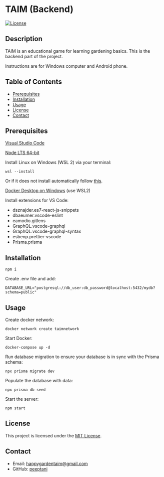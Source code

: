 # TAIM (Backend)

 [![License](https://img.shields.io/badge/license-MIT-blue.svg)](LICENSE)

## Description

TAIM is an educational game for learning gardening basics. This is the backend part of the project. 

Instructions are for Windows computer and Android phone.

## Table of Contents

- [Prerequisites](#prerequisites)
- [Installation](#installation)
- [Usage](#usage)
- [License](#license)
- [Contact](#contact)


## Prerequisites

[Visual Studio Code](https://code.visualstudio.com/)

[Node LTS 64-bit](https://nodejs.org/dist/v20.9.0/node-v20.9.0-x64.msi)

Install Linux on Windows (WSL 2) via your terminal:

```wsl --install```

Or if it does not install automatically follow [this](https://learn.microsoft.com/en-us/windows/wsl/install).

[Docker Desktop on Windows](https://docs.docker.com/desktop/install/windows-install/) (use WSL2)

Install extensions for VS Code:


* dsznajder.es7-react-js-snippets
* dbaeumer.vscode-eslint
* eamodio.gitlens
* GraphQL.vscode-graphql
* GraphQL.vscode-graphql-syntax
* esbenp.prettier-vscode
* Prisma.prisma

## Installation

```npm i```

Create .env file and add:

```DATABASE_URL="postgresql://db_user:db_password@localhost:5432/mydb?schema=public"```

## Usage

Create docker network:

```docker network create taimnetwork```

Start Docker:

```docker-compose up -d```

Run database migration to ensure your database is in sync with the Prisma schema:

```npx prisma migrate dev```

Populate the database with data:

```npx prisma db seed```

Start the server:

```npm start```

## License

This project is licensed under the [MIT License](LICENSE).

## Contact

- Email: happygardentaim@gmail.com
- GitHub: [peeptani](https://github.com/peeptani)